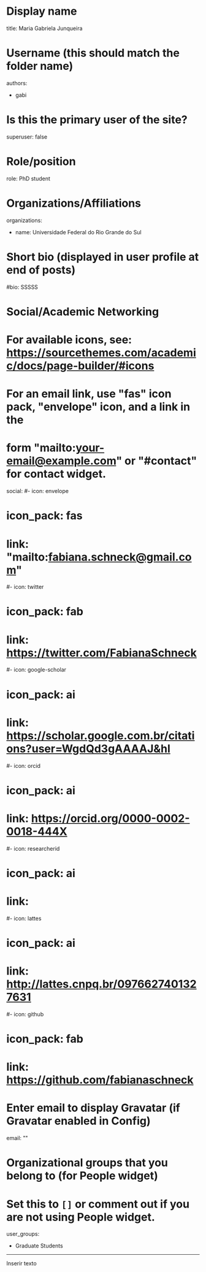 # Display name
title: Maria Gabriela Junqueira

# Username (this should match the folder name)
authors:
- gabi

# Is this the primary user of the site?
superuser: false

# Role/position
role: PhD student  

# Organizations/Affiliations
organizations:
- name: Universidade Federal do Rio Grande do Sul  

# Short bio (displayed in user profile at end of posts)
#bio: SSSSS

# Social/Academic Networking
# For available icons, see: https://sourcethemes.com/academic/docs/page-builder/#icons
#   For an email link, use "fas" icon pack, "envelope" icon, and a link in the
#   form "mailto:your-email@example.com" or "#contact" for contact widget.
social:
#- icon: envelope
#  icon_pack: fas
#  link: "mailto:fabiana.schneck@gmail.com"
#- icon: twitter
#  icon_pack: fab
#  link: https://twitter.com/FabianaSchneck
#- icon: google-scholar
#  icon_pack: ai
#  link: https://scholar.google.com.br/citations?user=WgdQd3gAAAAJ&hl
#- icon: orcid
 # icon_pack: ai
#  link: https://orcid.org/0000-0002-0018-444X
#- icon: researcherid
 # icon_pack: ai
#  link: 
#- icon: lattes
#  icon_pack: ai
#  link: http://lattes.cnpq.br/0976627401327631
#- icon: github
 # icon_pack: fab
#  link: https://github.com/fabianaschneck

# Enter email to display Gravatar (if Gravatar enabled in Config)
email: ""

# Organizational groups that you belong to (for People widget)
#   Set this to `[]` or comment out if you are not using People widget.
user_groups:
- Graduate Students
---

Inserir texto

